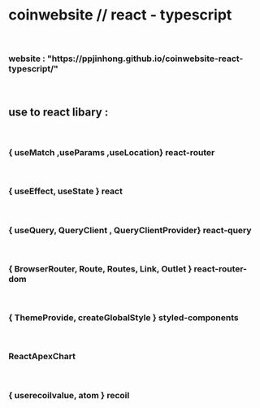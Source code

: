 <h1>coinwebsite //  react - typescript</h1> <br>
<h3>website : "https://ppjinhong.github.io/coinwebsite-react-typescript/"</h3> <br>
<h2>use to react libary :</h2>
<br><h3>{ useMatch ,useParams ,useLocation} react-router</h3>
<br><h3>{ useEffect, useState } react</h3>
<br><h3>{ useQuery, QueryClient , QueryClientProvider} react-query</h3>
<br><h3>{ BrowserRouter, Route, Routes, Link, Outlet } react-router-dom</h3>
<br><h3>{ ThemeProvide, createGlobalStyle } styled-components </h3>
<br><h3>ReactApexChart</h3>
<br><h3>{ userecoilvalue, atom } recoil</h3>

